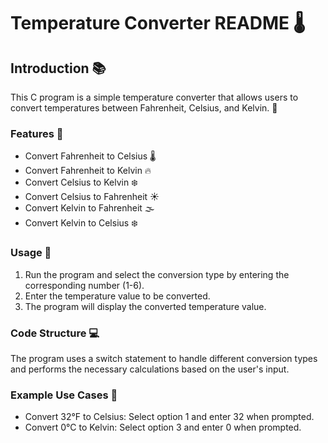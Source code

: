 # Temperature Converter README 🌡️

## Introduction 📚

This C program is a simple temperature converter that allows users to convert temperatures between Fahrenheit, Celsius, and Kelvin. 🤔

### Features 🌟

- Convert Fahrenheit to Celsius 🌡️
- Convert Fahrenheit to Kelvin 🔥
- Convert Celsius to Kelvin ❄️
- Convert Celsius to Fahrenheit ☀️
- Convert Kelvin to Fahrenheit 🌫️
- Convert Kelvin to Celsius ❄️

### Usage 🤔

1. Run the program and select the conversion type by entering the corresponding number (1-6).
2. Enter the temperature value to be converted.
3. The program will display the converted temperature value.

### Code Structure 💻

The program uses a switch statement to handle different conversion types and performs the necessary calculations based on the user's input.

### Example Use Cases 📝

- Convert 32°F to Celsius: Select option 1 and enter 32 when prompted.
- Convert 0°C to Kelvin: Select option 3 and enter 0 when prompted.
